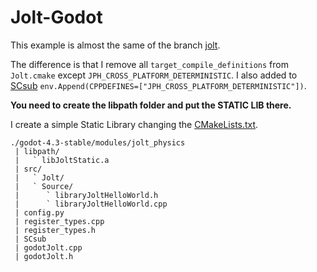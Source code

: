# Jolt-Godot

This example is almost the same of the branch [jolt](https://github.com/hugarty/Jolt-Godot/tree/jolt).


The difference is that I remove all ``target_compile_definitions`` from ``Jolt.cmake`` except ``JPH_CROSS_PLATFORM_DETERMINISTIC``. I also added to [SCsub](https://github.com/hugarty/Jolt-Godot/blob/jolt-cross-platform-deterministic/godot-4.3-stable/modules/jolt_physics/SCsub#L170) ``env.Append(CPPDEFINES=["JPH_CROSS_PLATFORM_DETERMINISTIC"])``.


**You need to create the libpath folder and put the STATIC LIB there.**

I create a simple Static Library changing the [CMakeLists.txt](https://github.com/hugarty/Jolt-Godot/blob/jolt/JoltPhysicsHelloWorld-main/Build/CMakeLists.txt#L192).

```
./godot-4.3-stable/modules/jolt_physics
 | libpath/
 |   ` libJoltStatic.a
 | src/
 |   ` Jolt/
 |   ` Source/
 |      ` libraryJoltHelloWorld.h
 |      ` libraryJoltHelloWorld.cpp
 | config.py
 | register_types.cpp
 | register_types.h
 | SCsub
 | godotJolt.cpp
 | godotJolt.h
```
